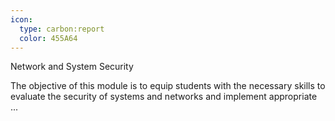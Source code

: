```yaml
---
icon:
  type: carbon:report
  color: 455A64
---
```

Network and System Security

The objective of this module is to equip students with the necessary skills to evaluate the security of systems and networks and implement appropriate ... 
